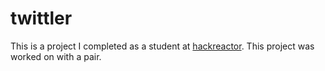 # twittler  
This is a project I completed as a student at [hackreactor](http://hackreactor.com). This project was worked on with a pair.
